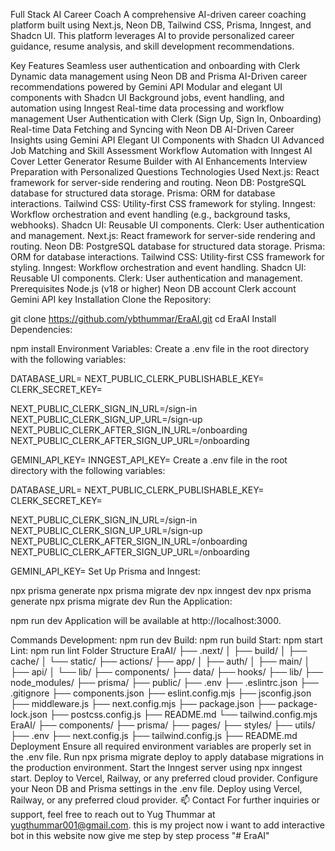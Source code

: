 Full Stack AI Career Coach
A comprehensive AI-driven career coaching platform built using Next.js, Neon DB, Tailwind CSS, Prisma, Inngest, and Shadcn UI. This platform leverages AI to provide personalized career guidance, resume analysis, and skill development recommendations.

Key Features
Seamless user authentication and onboarding with Clerk
Dynamic data management using Neon DB and Prisma
AI-Driven career recommendations powered by Gemini API
Modular and elegant UI components with Shadcn UI
Background jobs, event handling, and automation using Inngest
Real-time data processing and workflow management
User Authentication with Clerk (Sign Up, Sign In, Onboarding)
Real-time Data Fetching and Syncing with Neon DB
AI-Driven Career Insights using Gemini API
Elegant UI Components with Shadcn UI
Advanced Job Matching and Skill Assessment
Workflow Automation with Inngest
AI Cover Letter Generator
Resume Builder with AI Enhancements
Interview Preparation with Personalized Questions
Technologies Used
Next.js: React framework for server-side rendering and routing.
Neon DB: PostgreSQL database for structured data storage.
Prisma: ORM for database interactions.
Tailwind CSS: Utility-first CSS framework for styling.
Inngest: Workflow orchestration and event handling (e.g., background tasks, webhooks).
Shadcn UI: Reusable UI components.
Clerk: User authentication and management.
Next.js: React framework for server-side rendering and routing.
Neon DB: PostgreSQL database for structured data storage.
Prisma: ORM for database interactions.
Tailwind CSS: Utility-first CSS framework for styling.
Inngest: Workflow orchestration and event handling.
Shadcn UI: Reusable UI components.
Clerk: User authentication and management.
Prerequisites
Node.js (v18 or higher)
Neon DB account
Clerk account
Gemini API key
Installation
Clone the Repository:

git clone https://github.com/ybthummar/EraAI.git
cd EraAI
Install Dependencies:

npm install
Environment Variables: Create a .env file in the root directory with the following variables:

DATABASE_URL=
NEXT_PUBLIC_CLERK_PUBLISHABLE_KEY=
CLERK_SECRET_KEY=

NEXT_PUBLIC_CLERK_SIGN_IN_URL=/sign-in
NEXT_PUBLIC_CLERK_SIGN_UP_URL=/sign-up
NEXT_PUBLIC_CLERK_AFTER_SIGN_IN_URL=/onboarding
NEXT_PUBLIC_CLERK_AFTER_SIGN_UP_URL=/onboarding

GEMINI_API_KEY= 
INNGEST_API_KEY= 
Create a .env file in the root directory with the following variables:

DATABASE_URL=
NEXT_PUBLIC_CLERK_PUBLISHABLE_KEY=
CLERK_SECRET_KEY=

NEXT_PUBLIC_CLERK_SIGN_IN_URL=/sign-in
NEXT_PUBLIC_CLERK_SIGN_UP_URL=/sign-up
NEXT_PUBLIC_CLERK_AFTER_SIGN_IN_URL=/onboarding
NEXT_PUBLIC_CLERK_AFTER_SIGN_UP_URL=/onboarding

GEMINI_API_KEY= 
Set Up Prisma and Inngest:

npx prisma generate
npx prisma migrate dev
npx inngest dev
npx prisma generate
npx prisma migrate dev
Run the Application:

npm run dev
Application will be available at http://localhost:3000.

Commands
Development: npm run dev
Build: npm run build
Start: npm start
Lint: npm run lint
Folder Structure
EraAI/
├── .next/
│   ├── build/
│   ├── cache/
│   └── static/
├── actions/
├── app/
│   ├── auth/
│   ├── main/
│   ├── api/
│   └── lib/
├── components/
├── data/
├── hooks/
├── lib/
├── node_modules/
├── prisma/
├── public/
├── .env
├── .eslintrc.json
├── .gitignore
├── components.json
├── eslint.config.mjs
├── jsconfig.json
├── middleware.js
├── next.config.mjs
├── package.json
├── package-lock.json
├── postcss.config.js
├── README.md
└── tailwind.config.mjs
EraAI/
├── components/
├── prisma/
├── pages/
├── styles/
├── utils/
├── .env
├── next.config.js
├── tailwind.config.js
├── README.md
Deployment
Ensure all required environment variables are properly set in the .env file.
Run npx prisma migrate deploy to apply database migrations in the production environment.
Start the Inngest server using npx inngest start.
Deploy to Vercel, Railway, or any preferred cloud provider.
Configure your Neon DB and Prisma settings in the .env file.
Deploy using Vercel, Railway, or any preferred cloud provider.
📫 Contact
For further inquiries or support, feel free to reach out to Yug Thummar at yugthummar001@gmail.com. this is my project now i want to add interactive bot in this website now give me step by step process "# EraAI" 
